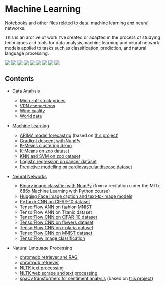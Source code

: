 # Machine Learning

Notebooks and other files related to data, machine learning and neural networks.

This is an archive of work I've created or adapted in the process of studying techniques and tools for data analysis,machine learning and neural network models applied to tasks such as classification, prediction, and natural language processing.

![](https://img.shields.io/badge/Python-informational?style=flat&logo=python&logoColor=white&color=3777aa)
![](https://img.shields.io/badge/Colab-informational?style=flat&logo=googlecolab&logoColor=white&color=F9AB00)
![](https://img.shields.io/badge/NumPy-informational?style=flat&logo=numpy&logoColor=white&color=308bad)
![](https://img.shields.io/badge/Pandas-informational?style=flat&logo=pandas&logoColor=white&color=150458)
![](https://img.shields.io/badge/Plotly-informational?style=flat&logo=plotly&logoColor=white&color=3F4F75)
![](https://img.shields.io/badge/PyTorch-informational?style=flat&logo=pytorch&logoColor=white&color=EE4C2C)
![](https://img.shields.io/badge/ScikitLearn-informational?style=flat&logo=scikit-learn&logoColor=white&color=F7931E)
![](https://img.shields.io/badge/spaCy-informational?style=flat&logo=spacy&logoColor=white&color=09A3D5)
![](https://img.shields.io/badge/TensorFlow-informational?style=flat&logo=tensorflow&logoColor=white&color=FF6F00)

## Contents

- [Data Analysis](https://github.com/essteer/machine-learning/tree/main/src/analysis)

  - [Microsoft stock prices](https://github.com/essteer/machine-learning/blob/main/src/analysis/eda_microsoft_stock.ipynb)
  - [VPN connections](https://github.com/essteer/machine-learning/blob/main/src/analysis/eda_vpn_connections.ipynb)
  - [Wine quality](https://github.com/essteer/machine-learning/blob/main/src/analysis/eda_wine_quality.ipynb)
  - [World data](https://github.com/essteer/machine-learning/blob/main/src/analysis/eda_world_data.ipynb)

- [Machine Learning](https://github.com/essteer/machine-learning/tree/main/src/machine_learning)

  - [ARIMA model forecasting](https://github.com/essteer/machine-learning/blob/main/src/machine_learning/arima.ipynb) (based on [this project](https://github.com/essteer/tick-predict))
  - [Gradient descent with NumPy](https://github.com/essteer/machine-learning/blob/main/src/machine_learning/gradient_descent_np.ipynb)
  - [K-Means clustering demo](https://github.com/essteer/machine-learning/blob/main/src/machine_learning/kmeans_clustering_demo.ipynb)
  - [K-Means on zoo dataset](https://github.com/essteer/machine-learning/blob/main/src/machine_learning/kmeans_zoo_animals.ipynb)
  - [KNN and SVM on zoo dataset](https://github.com/essteer/machine-learning/blob/main/src/machine_learning/knn_svm_zoo_animals.ipynb)
  - [Logistic regression on cancer dataset](https://github.com/essteer/machine-learning/blob/main/src/machine_learning/logistic_regression_breast_cancer.ipynb)
  - [Predictive modelling on cardiovascular disease dataset](https://github.com/essteer/machine-learning/blob/main/src/machine_learning/predictive_models_heart_disease.ipynb)

- [Neural Networks](https://github.com/essteer/machine-learning/tree/main/src/neural_nets)

  - [Binary image classifier with NumPy](https://github.com/essteer/machine-learning/blob/main/src/neural_nets/bin_img_classifier_numpy.py) (from a recitation under the MITx 686x Machine Learning with Python course)
  - [Hugging Face image caption and text-to-image models](https://github.com/essteer/machine-learning/blob/main/src/neural_nets/hugging_face_cv.ipynb)
  - [PyTorch CNN on CIFAR-10 dataset](https://github.com/essteer/machine-learning/blob/main/src/neural_nets/pytorch_cifar10.ipynb)
  - [TensorFlow ANN on fashion MNIST](https://github.com/essteer/machine-learning/blob/main/src/neural_nets/tensorflow_ann_fashion_mnist.ipynb)
  - [TensorFlow ANN on Titanic dataset](https://github.com/essteer/machine-learning/blob/main/src/neural_nets/tensorflow_ann_titanic.ipynb)
  - [TensorFlow CNN on CIFAR-10 dataset](https://github.com/essteer/machine-learning/blob/main/src/neural_nets/tensorflow_cifar10.ipynb)
  - [TensorFlow CNN on flowers dataset](https://github.com/essteer/machine-learning/blob/main/src/neural_nets/tensorflow_cnn_flowers.ipynb)
  - [TensorFlow CNN on malaria dataset](https://github.com/essteer/machine-learning/blob/main/src/neural_nets/tensorflow_cnn_malaria.ipynb)
  - [TensorFlow CNN on MNIST dataset](https://github.com/essteer/machine-learning/blob/main/src/neural_nets/tensorflow_cnn_mnist.ipynb)
  - [TensorFlow image classification](https://github.com/essteer/machine-learning/blob/main/src/neural_nets/tensorflow_cv.ipynb)

- [Natural Language Processing](https://github.com/essteer/machine-learning/tree/main/src/nlp)

  - [chromadb retriever and RAG](https://github.com/essteer/machine-learning/blob/main/src/nlp/chromadb_RAG.ipynb)
  - [chromadb retriever](https://github.com/essteer/machine-learning/blob/main/src/nlp/chromadb_retriever.ipynb)
  - [NLTK text processing](https://github.com/essteer/machine-learning/blob/main/src/nlp/nlp_nltk_text_processing.ipynb)
  - [NLTK web scrape and text processing](https://github.com/essteer/machine-learning/blob/main/src/nlp/nlp_nltk_web_scrape.ipynb)
  - [spaCy transformers for sentiment analysis](https://github.com/essteer/machine-learning/blob/main/src/neural_nets/nlp_spaCy_transformers.ipynb) (based on [this project](https://github.com/essteer/stock-sentiment-analysis))
